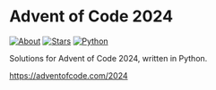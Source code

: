 Advent of Code 2024
===================

[![About](https://img.shields.io/badge/Advent%20of%20Code%20🎄-2024-brightgreen)](https://adventofcode.com/2024/)
[![Stars](https://img.shields.io/badge/stars%20⭐-18-yellow)](https://adventofcode.com/2024/stats)
[![Python](https://img.shields.io/badge/python-3670A0?logo=python&logoColor=ffdd54)](https://www.python.org)

Solutions for Advent of Code 2024, written in Python.

https://adventofcode.com/2024
